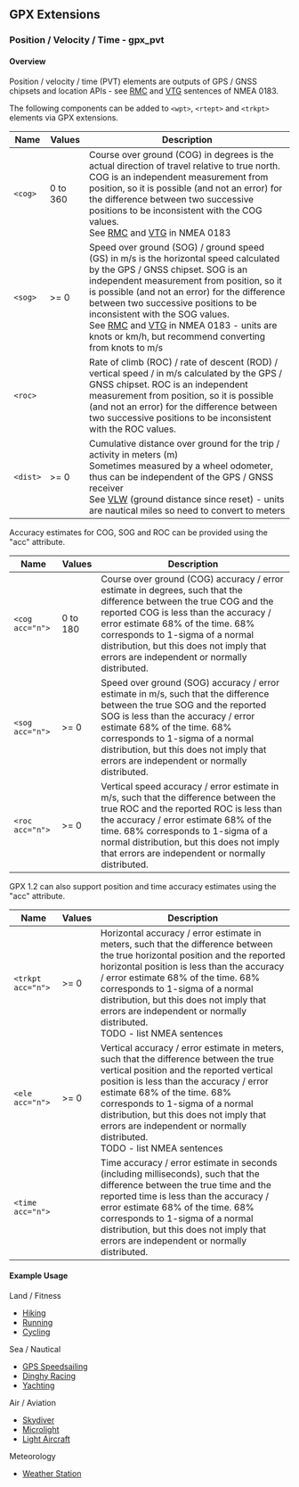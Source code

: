 ## GPX Extensions

### Position / Velocity / Time - gpx_pvt

#### Overview

Position / velocity / time (PVT) elements are outputs of GPS / GNSS chipsets and location APIs - see [RMC](https://gpsd.gitlab.io/gpsd/NMEA.html#_rmc_recommended_minimum_navigation_information) and [VTG](https://gpsd.gitlab.io/gpsd/NMEA.html#_vtg_track_made_good_and_ground_speed) sentences of NMEA 0183.

The following components can be added to `<wpt>`, `<rtept>` and `<trkpt>` elements via GPX extensions.

| Name     | Values   | Description                                                  |
| -------- | -------- | ------------------------------------------------------------ |
| `<cog>`  | 0 to 360 | Course over ground (COG) in degrees is the actual direction of travel relative to true north. COG is an independent measurement from position, so it is possible (and not an error) for the difference between two successive positions to be inconsistent with the COG values.<br />See [RMC](https://gpsd.gitlab.io/gpsd/NMEA.html#_rmc_recommended_minimum_navigation_information) and [VTG](https://gpsd.gitlab.io/gpsd/NMEA.html#_vtg_track_made_good_and_ground_speed) in NMEA 0183 |
| `<sog>`  | >= 0     | Speed over ground (SOG) / ground speed (GS) in m/s is the horizontal speed calculated by the GPS / GNSS chipset. SOG is an independent measurement from position, so it is possible (and not an error) for the difference between two successive positions to be inconsistent with the SOG values.<br />See [RMC](https://gpsd.gitlab.io/gpsd/NMEA.html#_rmc_recommended_minimum_navigation_information) and [VTG](https://gpsd.gitlab.io/gpsd/NMEA.html#_vtg_track_made_good_and_ground_speed) in NMEA 0183 - units are knots or km/h, but recommend converting from knots to m/s |
| `<roc>`  |          | Rate of climb (ROC) / rate of descent (ROD) / vertical speed / in m/s calculated by the GPS / GNSS chipset. ROC is an independent measurement from position, so it is possible (and not an error) for the difference between two successive positions to be inconsistent with the ROC values. |
| `<dist>` | >= 0     | Cumulative distance over ground for the trip / activity in meters (m)<br />Sometimes measured by a wheel odometer, thus can be independent of the GPS / GNSS receiver<br />See [VLW](https://gpsd.gitlab.io/gpsd/NMEA.html#_vlw_distance_traveled_through_water) (ground distance since reset) - units are nautical miles so need to convert to meters |

Accuracy estimates for COG, SOG and ROC can be provided using the "acc" attribute.

| Name             | Values   | Description                                                  |
| ---------------- | -------- | ------------------------------------------------------------ |
| `<cog acc="n">`  | 0 to 180 | Course over ground (COG) accuracy / error estimate in degrees, such that the difference between the true COG and the reported COG is less than the accuracy / error estimate 68% of the time. 68% corresponds to 1-sigma of a normal distribution, but this does not imply that errors are independent or normally distributed. |
| `<sog  acc="n">` | >= 0     | Speed over ground (SOG) accuracy / error estimate in m/s, such that the difference between the true SOG and the reported SOG is less than the accuracy / error estimate 68% of the time. 68% corresponds to 1-sigma of a normal distribution, but this does not imply that errors are independent or normally distributed. |
| `<roc  acc="n">` | >= 0     | Vertical speed accuracy / error estimate in m/s, such that the difference between the true ROC and the reported ROC is less than the accuracy / error estimate 68% of the time. 68% corresponds to 1-sigma of a normal distribution, but this does not imply that errors are independent or normally distributed. |

GPX 1.2 can also support position and time accuracy estimates using the "acc" attribute.

| Name              | Values | Description                                                  |
| ----------------- | ------ | ------------------------------------------------------------ |
| `<trkpt acc="n">` | >= 0   | Horizontal accuracy / error estimate in meters, such that the difference between the true horizontal position and the reported horizontal position is less than the accuracy / error estimate 68% of the time. 68% corresponds to 1-sigma of a normal distribution, but this does not imply that errors are independent or normally distributed.<br />TODO - list NMEA sentences |
| `<ele acc="n">`   | >= 0   | Vertical accuracy / error estimate in meters, such that the difference between the true vertical position and the reported vertical position is less than the accuracy / error estimate 68% of the time. 68% corresponds to 1-sigma of a normal distribution, but this does not imply that errors are independent or normally distributed.<br />TODO - list NMEA sentences |
| `<time acc="n">`  |        | Time accuracy / error estimate in seconds (including milliseconds), such that the difference between the true time and the reported time is less than the accuracy / error estimate 68% of the time. 68% corresponds to 1-sigma of a normal distribution, but this does not imply that errors are independent or normally distributed. |



#### Example Usage

Land / Fitness

- [Hiking](../examples/fit/hiking.md)
- [Running](../examples/fit/running.md)
- [Cycling](../examples/fit/cycling.md)

Sea / Nautical

- [GPS Speedsailing](../examples/sea/gpsss.md)
- [Dinghy Racing](../examples/sea/dinghy.md)
- [Yachting](../examples/sea/yacht.md)

Air / Aviation

- [Skydiver](../examples/air/skydiver.md)
- [Microlight](../examples/air/microlight.md)
- [Light Aircraft](../examples/air/aircraft.md) 

Meteorology

- [Weather Station](../examples/met/weather.md)

